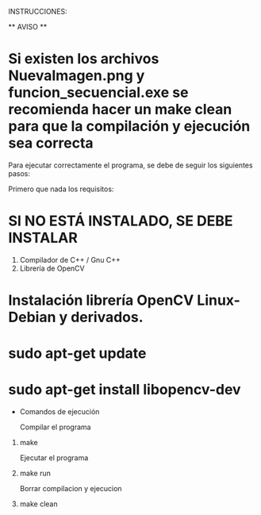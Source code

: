 INSTRUCCIONES:


** AVISO **

# Si existen los archivos NuevaImagen.png y funcion_secuencial.exe se recomienda hacer un make clean para que la compilación y ejecución sea correcta #


Para ejecutar correctamente el programa, se debe de seguir los siguientes pasos:

Primero que nada los requisitos:

#  SI NO ESTÁ INSTALADO, SE DEBE INSTALAR

1. Compilador de C++ / Gnu C++
2. Librería de OpenCV

# Instalación librería OpenCV Linux-Debian y derivados.

# sudo apt-get update
# sudo apt-get install libopencv-dev


- Comandos de ejecución

	Compilar el programa
1. make

	Ejecutar el programa 
2. make run

	Borrar compilacion y ejecucion
3. make clean

